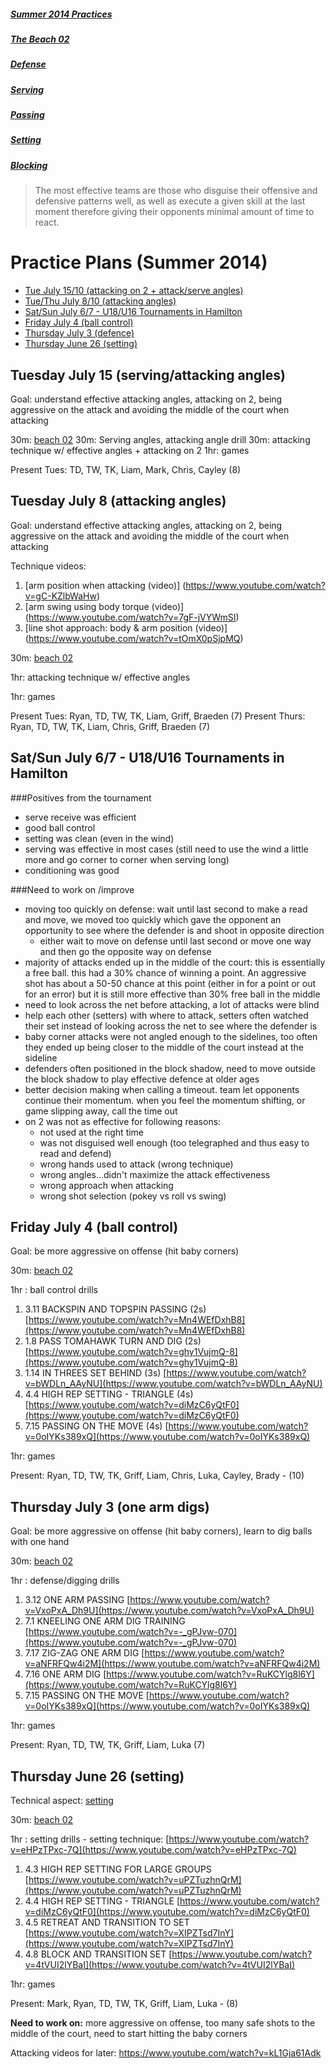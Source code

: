 ##### [Summer 2014 Practices](https://github.com/nvitas/beach-vball/blob/master/practice-2014.md) 
##### [The Beach 02](https://github.com/nvitas/beach-vball/blob/master/02.md)
##### [Defense](https://github.com/nvitas/beach-vball/blob/master/defense.md)
##### [Serving](https://github.com/nvitas/beach-vball/blob/master/serving.md)
##### [Passing](https://github.com/nvitas/beach-vball/blob/master/passing.md)
##### [Setting](https://github.com/nvitas/beach-vball/blob/master/setting.md)
##### [Blocking](https://github.com/nvitas/beach-vball/blob/master/blocking.md)

>The most effective teams are those who disguise their offensive and defensive patterns well, as well as execute a given skill at the last moment therefore giving their opponents minimal amount of time to react.

# Practice Plans (Summer 2014)

* [Tue July 15/10 (attacking on 2 + attack/serve angles)](#07/15)
* [Tue/Thu July 8/10 (attacking angles)](#07/08)
* [Sat/Sun July 6/7 - U18/U16 Tournaments in Hamilton](#hamilton-tournament)
* [Friday July 4 (ball control)](#07/04)
* [Thursday July 3 (defence)](#07/03)
* [Thursday June 26 (setting)](#06/26)
 

## <a name="07/04"></a> Tuesday July 15 (serving/attacking angles)
Goal: understand effective attacking angles, attacking on 2, being aggressive on the attack and avoiding the middle of the court when attacking

30m: [beach 02](https://github.com/nvitas/beach-vball/blob/master/02.md)
30m: Serving angles, attacking angle drill
30m: attacking technique w/ effective angles + attacking on 2
1hr: games

Present Tues:  TD, TW, TK, Liam, Mark, Chris, Cayley (8)

## <a name="07/08"></a> Tuesday July 8 (attacking angles)
Goal: understand effective attacking angles, attacking on 2, being aggressive on the attack and avoiding the middle of the court when attacking

Technique videos:

1. [arm position when attacking (video)] (https://www.youtube.com/watch?v=gC-KZlbWaHw)
2. [arm swing using body torque (video)] (https://www.youtube.com/watch?v=7gF-jVYWmSI)
3. [line shot approach: body & arm position (video)] (https://www.youtube.com/watch?v=tOmX0pSjpMQ)


30m: [beach 02](https://github.com/nvitas/beach-vball/blob/master/02.md)

1hr: attacking technique w/ effective angles

1hr: games

Present Tues: Ryan, TD, TW, TK, Liam, Griff, Braeden (7)
Present Thurs: Ryan, TD, TW, TK, Liam, Chris, Griff, Braeden (7)

## <a name="hamilton-tournament"></a> Sat/Sun July 6/7 - U18/U16 Tournaments in Hamilton
###Positives from the tournament
- serve receive was efficient
- good ball control
- setting was clean (even in the wind)
- serving was effective in most cases (still need to use the wind a little more and go corner to corner when serving long)
- conditioning was good

###Need to work on /improve
- moving too quickly on defense: wait until last second to make a read and move, we moved too quickly which gave the opponent an opportunity to see where the defender is and shoot in opposite direction
  * either wait to move on defense until last second or move one way and then go the opposite way on defense
- majority of attacks ended up in the middle of the court: this is essentially a free ball. this had a 30% chance of winning a point. An aggressive shot has about a 50-50 chance at this point (either in for a point or out for an error) but it is still more effective than 30% free ball in the middle
- need to look across the net before attacking, a lot of attacks were blind
- help each other (setters) with where to attack, setters often watched their set instead of looking across the net to see where the defender is
- baby corner attacks were not angled enough to the sidelines, too often they ended up being closer to the middle of the court instead at the sideline
- defenders often positioned in the block shadow, need to move outside the block shadow to play effective defence at older ages
- better decision making when calling a timeout. team let opponents continue their momentum. when you feel the momentum shifting, or game slipping away, call the time out
- on 2 was not as effective for following reasons:
  - not used at the right time
  - was not disguised well enough (too telegraphed and thus easy to read and defend)
  - wrong hands used to attack (wrong technique)
  - wrong angles...didn't maximize the attack effectiveness
  - wrong approach when attacking 
  - wrong shot selection (pokey vs roll vs swing)


## <a name="07/04"></a> Friday July 4 (ball control)
Goal: be more aggressive on offense (hit baby corners)

30m: [beach 02](https://github.com/nvitas/beach-vball/blob/master/02.md)

1hr : ball control drills

1.	3.11	BACKSPIN AND TOPSPIN PASSING	(2s)	[https://www.youtube.com/watch?v=Mn4WEfDxhB8](https://www.youtube.com/watch?v=Mn4WEfDxhB8)
2.	1.8		PASS TOMAHAWK TURN AND DIG 		(2s)	[https://www.youtube.com/watch?v=ghy1VujmQ-8](https://www.youtube.com/watch?v=ghy1VujmQ-8)
3.	1.14	IN THREES SET BEHIND			(3s)	[https://www.youtube.com/watch?v=bWDLn_AAyNU](https://www.youtube.com/watch?v=bWDLn_AAyNU)
4.	4.4		HIGH REP SETTING - TRIANGLE	    (4s)    [https://www.youtube.com/watch?v=diMzC6yQtF0](https://www.youtube.com/watch?v=diMzC6yQtF0)
5.	7.15	PASSING ON THE MOVE				(4s)	[https://www.youtube.com/watch?v=0oIYKs389xQ](https://www.youtube.com/watch?v=0oIYKs389xQ)

1hr: games

Present: Ryan, TD, TW, TK, Griff, Liam, Chris, Luka, Cayley, Brady - (10)
 
 
## <a name="07/03"></a>Thursday July 3 (one arm digs)
Goal: be more aggressive on offense (hit baby corners), learn to dig balls with one hand 

30m: [beach 02](https://github.com/nvitas/beach-vball/blob/master/02.md)

1hr : defense/digging drills

1.	3.12 ONE ARM PASSING				[https://www.youtube.com/watch?v=VxoPxA_Dh9U](https://www.youtube.com/watch?v=VxoPxA_Dh9U)
2.	7.1  KNEELING ONE ARM DIG TRAINING	[https://www.youtube.com/watch?v=-_gPJvw-070](https://www.youtube.com/watch?v=-_gPJvw-070)
3.	7.17 ZIG-ZAG ONE ARM DIG			[https://www.youtube.com/watch?v=aNFRFQw4i2M](https://www.youtube.com/watch?v=aNFRFQw4i2M)
4.	7.16 ONE ARM DIG					[https://www.youtube.com/watch?v=RuKCYlg8l6Y](https://www.youtube.com/watch?v=RuKCYlg8l6Y)
5.	7.15 PASSING ON THE MOVE			[https://www.youtube.com/watch?v=0oIYKs389xQ](https://www.youtube.com/watch?v=0oIYKs389xQ)

1hr: games

Present: Ryan, TD, TW, TK, Griff, Liam, Luka (7) 



## <a name="06/26"></a>Thursday June 26 (setting)
Technical aspect: [setting](https://github.com/nvitas/beach-vball/blob/master/setting.md)

30m: [beach 02](https://github.com/nvitas/beach-vball/blob/master/02.md)

1hr : setting drills - setting technique:	[https://www.youtube.com/watch?v=eHPzTPxc-7Q](https://www.youtube.com/watch?v=eHPzTPxc-7Q)

1. 4.3	HIGH REP SETTING FOR LARGE GROUPS	[https://www.youtube.com/watch?v=uPZTuzhnQrM](https://www.youtube.com/watch?v=uPZTuzhnQrM) 	
2. 4.4	HIGH REP SETTING - TRIANGLE	        [https://www.youtube.com/watch?v=diMzC6yQtF0](https://www.youtube.com/watch?v=diMzC6yQtF0)		
3. 4.5	RETREAT AND TRANSITION TO SET	    [https://www.youtube.com/watch?v=XIPZTsd7InY](https://www.youtube.com/watch?v=XIPZTsd7InY)		
4. 4.8	BLOCK AND TRANSITION SET	        [https://www.youtube.com/watch?v=4tVUI2lYBaI](https://www.youtube.com/watch?v=4tVUI2lYBaI)		

1hr: games

Present: Mark, Ryan, TD, TW, TK, Griff, Liam, Luka - (8)

**Need to work on:** more aggressive on offense, too many safe shots to the middle of the court, need to start hitting the baby corners 

Attacking videos for later:
https://www.youtube.com/watch?v=kL1Gja61Adk
